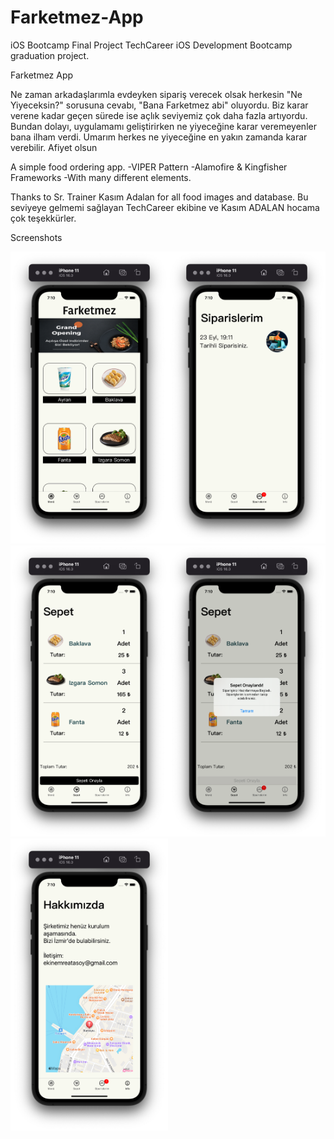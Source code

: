 # Farketmez-App
iOS Bootcamp Final Project
TechCareer iOS Development Bootcamp graduation project.



Farketmez App

Ne zaman arkadaşlarımla evdeyken sipariş verecek olsak herkesin "Ne Yiyeceksin?" sorusuna cevabı, "Bana Farketmez abi" oluyordu. Biz karar verene kadar 
geçen sürede ise açlık seviyemiz çok daha fazla artıyordu. Bundan dolayı, uygulamamı geliştirirken ne yiyeceğine karar veremeyenler bana ilham verdi. 
Umarım herkes ne yiyeceğine en yakın zamanda karar verebilir. Afiyet olsun

A simple food ordering app.
-VIPER Pattern
-Alamofire & Kingfisher Frameworks
-With many different elements.

Thanks to Sr. Trainer Kasım Adalan for all food images and database.
Bu seviyeye gelmemi sağlayan TechCareer ekibine ve Kasım ADALAN hocama çok teşekkürler.

Screenshots 


<img src="https://github.com/observer23/Farketmez-App/blob/main/Screenshots%26Video/Anasayfa.png" width=50% height=50%><img src="https://github.com/observer23/Farketmez-App/blob/main/Screenshots%26Video/Siparislerim.png" width=50% height=50%>
<img src="https://github.com/observer23/Farketmez-App/blob/main/Screenshots%26Video/Sepet.png" width=50% height=50%><img src="https://github.com/observer23/Farketmez-App/blob/main/Screenshots%26Video/SiparisOnay.png" width=50% height=50%>
<img src="https://github.com/observer23/Farketmez-App/blob/main/Screenshots%26Video/Hakkımızda.png" width=50% height=50%>
